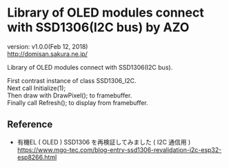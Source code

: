 Library of OLED modules connect with SSD1306(I2C bus) by AZO
============================================================
version: v1.0.0(Feb 12, 2018)  
http://domisan.sakura.ne.jp/

Library of OLED modules connect with SSD1306(I2C bus).

First contrast instance of class SSD1306_I2C.  
Next call Initialize(1);  
Then draw with DrawPixel(); to framebuffer.  
Finally call Refresh(); to display from framebuffer.

Reference
---------
- 有機EL ( OLED ) SSD1306 を再検証してみました ( I2C 通信用 )  
https://www.mgo-tec.com/blog-entry-ssd1306-revalidation-i2c-esp32-esp8266.html


